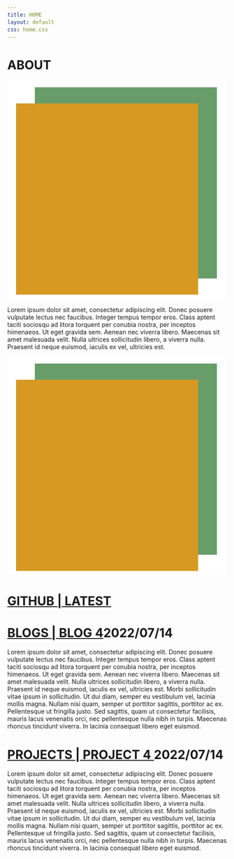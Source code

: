 ```yaml
---
title: HOME
layout: default
css: home.css
---
```

<main>
    <div id="about">
    <h1> ABOUT </h1>
    <img src="/assets/images/squares.png" alt="portrait" id="portraitMobile">
    <p>Lorem ipsum dolor sit amet, consectetur adipiscing elit. Donec posuere vulputate lectus nec faucibus. 
        Integer tempus tempor eros. Class aptent taciti sociosqu ad litora torquent per conubia nostra, per inceptos himenaeos. 
        Ut eget gravida sem. Aenean nec viverra libero. Maecenas sit amet malesuada velit. Nulla ultrices sollicitudin libero, 
        a viverra nulla. Praesent id neque euismod, iaculis ex vel, ultricies est.</p>
    </div>
    <div id="portrait"><img src="/assets/images/squares.png" alt="portrait"></div>
    <div id="repos">
    <h1><a href="https://www.github.com/q0r3y" target="_blank" class="link"> GITHUB | LATEST </a></h1>
    </div>
    <div id="blogSnip">
    <h1><a href="blog.html" class="link">BLOGS | BLOG 4</a><span>2022/07/14</span></h1>
    <p>Lorem ipsum dolor sit amet, consectetur adipiscing elit. Donec posuere vulputate lectus nec faucibus. 
        Integer tempus tempor eros. Class aptent taciti sociosqu ad litora torquent per conubia nostra, per inceptos himenaeos. 
        Ut eget gravida sem. Aenean nec viverra libero. Maecenas sit amet malesuada velit. Nulla ultrices sollicitudin libero, a viverra nulla. 
        Praesent id neque euismod, iaculis ex vel, ultricies est. Morbi sollicitudin vitae ipsum in sollicitudin. 
        Ut dui diam, semper eu vestibulum vel, lacinia mollis magna. Nullam nisi quam, semper ut porttitor sagittis, 
        porttitor ac ex. Pellentesque ut fringilla justo. Sed sagittis, quam ut consectetur facilisis, mauris lacus venenatis orci, 
        nec pellentesque nulla nibh in turpis. Maecenas rhoncus tincidunt viverra. In lacinia consequat libero eget euismod.
    </p>
    </div>
    <div id="projectSnip">
    <h1><a href="projects.html" class="link">PROJECTS | PROJECT 4 </a><span>2022/07/14</span></h1>
    <p>Lorem ipsum dolor sit amet, consectetur adipiscing elit. Donec posuere vulputate lectus nec faucibus. Integer tempus tempor eros. 
        Class aptent taciti sociosqu ad litora torquent per conubia nostra, per inceptos himenaeos. 
        Ut eget gravida sem. Aenean nec viverra libero. Maecenas sit amet malesuada velit. Nulla ultrices sollicitudin libero, 
        a viverra nulla. Praesent id neque euismod, iaculis ex vel, ultricies est. Morbi sollicitudin vitae ipsum in sollicitudin. 
        Ut dui diam, semper eu vestibulum vel, lacinia mollis magna. Nullam nisi quam, semper ut porttitor sagittis, porttitor ac ex. 
        Pellentesque ut fringilla justo. Sed sagittis, quam ut consectetur facilisis, mauris lacus venenatis orci, 
        nec pellentesque nulla nibh in turpis. Maecenas rhoncus tincidunt viverra. In lacinia consequat libero eget euismod.</p>
    </div>
</main>